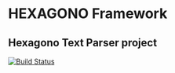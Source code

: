 # HEXAGONO Framework
## Hexagono Text Parser project

[![Build Status](https://travis-ci.org/hexagonoframework/hexagono-textparser.svg?branch=master)](https://travis-ci.org/hexagonoframework/hexagono-textparser)
